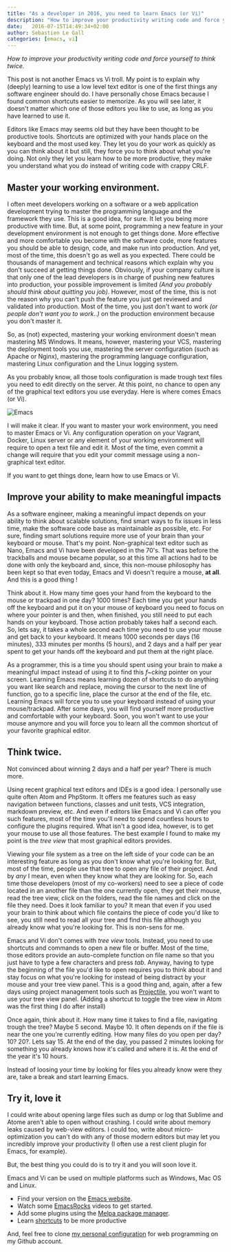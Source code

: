 ```yaml
---
title: "As a developer in 2016, you need to learn Emacs (or Vi)"
description: "How to improve your productivity writing code and force yourself to think twice."
date:   2016-07-15T14:49:34+02:00
author: Sebastien Le Gall
categories: [emacs, vi]
---
```


*How to improve your productivity writing code and force yourself to think twice.*

This post is not another Emacs vs Vi troll. My point is to explain why (deeply) learning to use a low level text editor is one of the first things any software engineer should do. I have personally chose Emacs because I found common shortcuts easier to memorize. As you will see later, it doesn't matter which one of those editors you like to use, as long as you have learned to use it.

Editors like Emacs may seems old but they have been thought to be productive tools. Shortcuts are optimized with your hands place on the keyboard and the most used key. They let you do your work as quickly as you can think about it but still, they force you to think about what you're doing. Not only they let you learn how to be more productive, they make you understand what you do instead of writing code with crappy CRLF.

## Master your working environment.

I often meet developers working on a software or a web application development trying to master the programming language and the framework they use. This is a good idea, for sure. It let you being more productive with time. But, at some point, programming a new feature in your development environment is not enough to get things done. More effective and more comfortable you become with the software code, more features you should be able to design, code, and make run into production. And yet, most of the time, this doesn't go as well as you expected. There could be thousands of management and technical reasons which explain why you don't succeed at getting things done. Obviously, if your company culture is that only one of the lead developers is in charge of pushing new features into production, your possible improvement is limited *(And you probably should think about quitting you job)*. However, most of the time, this is not the reason why you can't push the feature you just get reviewed and validated into production. Most of the time, you just don't want to work *(or people don't want you to work..)* on the production environment because you don't master it.

So, as (not) expected, mastering your working environment doesn't mean mastering MS Windows. It means, however, mastering your VCS, mastering the deployment tools you use, mastering the server configuration (such as Apache or Nginx), mastering the programming language configuration, mastering Linux configuration and the Linux logging system.

As you probably know, all those tools configuration is made trough text files you need to edit directly on the server. At this point, no chance to open any of the graphical text editors you use everyday. Here is where comes Emacs (or Vi).

![Emacs](http://tuhdo.github.io/static/helm_projectile.gif)

<!--more-->

I will make it clear. If you want to master your work environment, you need to master Emacs or Vi. Any configuration operation on your Vagrant, Docker, Linux server or any element of your working environment will require to open a text file and edit it. Most of the time, even commit a change will require that you edit your commit message using a non-graphical text editor.

If you want to get things done, learn how to use Emacs or Vi.

## Improve your ability to make meaningful impacts

As a software engineer, making a meaningful impact depends on your ability to think about scalable solutions, find smart ways to fix issues in less time, make the software code base as maintainable as possible, etc. For sure, finding smart solutions require more use of your brain than your keyboard or mouse. That's my point.
Non-graphical text editor such as Nano, Emacs and Vi have been developed in the 70's. That was before the trackballs and mouse became popular, so at this time all actions had to be done with only the keyboard and, since, this non-mouse philosophy has been kept so that even today, Emacs and Vi doesn't require a mouse, **at all**. And this is a good thing !

Think about it. How many time goes your hand from the keyboard to the mouse or trackpad in one day? 1000 times? Each time you get your hands off the keyboard and put it on your mouse of keyboard you need to focus on where your pointer is and then, when finished, you still need to put each hands on your keyboard. Those action probably takes half a second each. So, lets say, it takes a whole second each time you need to use your mouse and get back to your keyboard. It means 1000 seconds per days (16 minutes), 333 minutes per months (5 hours), and 2 days and a half per year spent to get your hands off the keyboard and put them at the right place.

As a programmer, this is a time you should spent using your brain to make a meaningful impact instead of using it to find this *f~cking* pointer on your screen. Learning Emacs means learning dozen of shortcuts to do anything you want like search and replace, moving the cursor to the next line of function, go to a specific line, place the cursor at the end of the file, etc. Learning Emacs will force you to use your keyboard instead of using your mouse/trackpad. After some days, you will find yourself more productive and comfortable with your keyboard. Soon, you won't want to use your mouse anymore and you will force you to learn all the common shortcut of your favorite graphical editor.

## Think twice.

Not convinced about winning 2 days and a half per year? There is much more.

Using recent graphical text editors and IDEs is a good idea. I personally use quite often Atom and PhpStorm. It offers me features such as easy navigation between functions, classes and unit tests, VCS integration, markdown preview, etc. And even if editors like Emacs and Vi can offer you such features, most of the time you'll need to spend countless hours to configure the plugins required. What isn't a good idea, however, is to get your mouse to use all those features. The best example I found to make my point is the *tree view* that most graphical editors provides.

Viewing your file system as a tree on the left side of your code can be an interesting feature as long as you don't know what you're looking for. But, most of the time, people use that tree to open any file of their project. And by *any* I mean, even when they know what they are looking for. So, each time those developers (most of my co-workers) need to see a piece of code located in an another file than the one currently open, they get their mouse, read the tree view, click on the folders, read the file names and click on the file they need. Does it look familiar to you? It mean that even if you used your brain to think about which file contains the piece of code you'd like to see, you still need to read all your tree and find this file although you already know what you're looking for. This is non-sens for me.

Emacs and Vi don't comes with *tree view* tools. Instead, you need to use shortcuts and commands to open a new file or buffer. Most of the time, those editors provide an auto-complete function on file name so that you just have to type a few characters and press *tab*. Anyway, having to type the beginning of the file you'd like to open requires you to think about it and stay focus on what you're looking for instead of being distract by your mouse and your tree view panel. This is a good thing and, again, after a few days using project management tools such as [Projectile](https://github.com/bbatsov/projectile), you won't want to use your tree view panel. (Adding a shortcut to toggle the tree view in Atom was the first thing I do after install)

Once again, think about it. How many time it takes to find a file, navigating trough the tree? Maybe 5 second. Maybe 10. It often depends on if the file is near the one you're currently editing. How many files do you open per day? 10? 20?. Lets say 15. At the end of the day, you passed 2 minutes looking for something you already knows how it's called and where it is. At the end of the year it's 10 hours.

Instead of loosing your time by looking for files you already know were they are, take a break and start learning Emacs.

## Try it, love it

I could write about opening large files such as dump or log that Sublime and Atome aren't able to open without crashing. I could write about memory leaks caused by web-view editors. I could too, write about micro-optimization you can't do with any of those modern editors but may let you incredibly improve your productivity (I often use a rest client plugin for Emacs, for example).

But, the best thing you could do is to try it and you will soon love it.

Emacs and Vi can be used on multiple platforms such as Windows, Mac OS and Linux.

* Find your version on the [Emacs website](https://www.gnu.org/software/emacs/).
* Watch some [EmacsRocks](http://emacsrocks.com/) videos to get started.
* Add some plugins using the [Melpa package manager](https://melpa.org/#/).
* Learn [shortcuts](https://www.shortcutworld.com/en/linux/Emacs_23.2.1.html) to be more productive

And, feel free to clone [my personal configuration](https://github.com/seblegall/emacs-symfony2) for web programming on my Github account.
